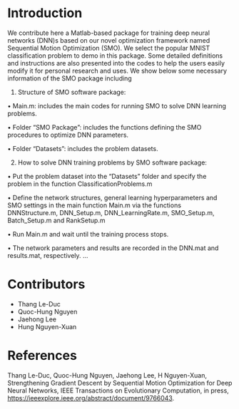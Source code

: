 # Introduction
We contribute here a Matlab-based package for training deep neural networks (DNN)s based on our novel optimization framework named Sequential Motion Optimization (SMO). We select the popular MNIST classification problem to demo in this package. Some detailed definitions and instructions are also presented into the codes to help the users easily modify it for personal research and uses. We show below some necessary information of the SMO package including
1.	Structure of SMO software package:

  •	Main.m: includes the main codes for running SMO to solve DNN learning problems.

  •	Folder “SMO Package”: includes the functions defining the SMO procedures to optimize DNN parameters.

  •	Folder “Datasets”: includes the problem datasets.

2.	How to solve DNN training problems by SMO software package:

  •	Put the problem dataset into the “Datasets” folder and specify the problem in the function ClassificationProblems.m

  •	Define the network structures, general learning hyperparameters and SMO settings in the main function Main.m via the functions DNNStructure.m, DNN_Setup.m, DNN_LearningRate.m, SMO_Setup.m, Batch_Setup.m and RankSetup.m

  •	Run Main.m and wait until the training process stops.

  •	The network parameters and results are recorded in the DNN.mat and results.mat, respectively.
...
# Contributors
- Thang Le-Duc
- Quoc-Hung Nguyen
- Jaehong Lee 
- Hung Nguyen-Xuan

# References
Thang Le-Duc, Quoc-Hung Nguyen, Jaehong Lee, H Nguyen-Xuan, Strengthening Gradient Descent by Sequential Motion Optimization for Deep Neural Networks, IEEE Transactions on Evolutionary Computation, in press, https://ieeexplore.ieee.org/abstract/document/9766043.
